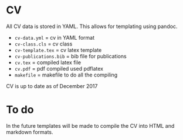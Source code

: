 # CV

All CV data is stored in YAML. This allows for templating using pandoc.

+ ```cv-data.yml```  = cv in YAML format
+ ```cv-class.cls``` = cv class
+ ```cv-template.tex``` = cv latex template
+ ```cv-publications.bib``` = bib file for publications
+ ```cv.tex``` = compiled latex file
+ ```cv.pdf``` = pdf compiled used pdflatex
+ ```makefile``` = makefile to do all the compiling

CV is  up to date as of December 2017

# To do

In the future templates will be made to compile the CV into HTML and markdown formats.
